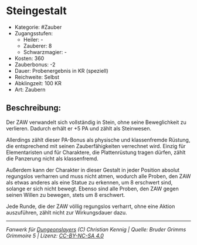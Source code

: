 # Steingestalt

- Kategorie: #Zauber
- Zugangsstufen:
  - Heiler: -
  - Zauberer: 8
  - Schwarzmagier: -
- Kosten: 360
- Zauberbonus: -2
- Dauer: Probenergebnis in KR (speziell)
- Reichweite: Selbst
- Abklingzeit: 100 KR
- Art: Zaubern

## Beschreibung:

Der ZAW verwandelt sich vollständig in Stein, ohne seine Beweglichkeit zu verlieren. Dadurch erhält er +5 PA und zählt als Steinwesen.

Allerdings zählt dieser PA-Bonus als physische und klassenfremde Rüstung, die entsprechend mit seinen Zauberfähigkeiten verrechnet wird. Einzig für Elementaristen und für Charaktere, die Plattenrüstung tragen dürfen, zählt die Panzerung nicht als klassenfremd.

Außerdem kann der Charakter in dieser Gestalt in jeder Position absolut regungslos verharren und muss nicht atmen, wodurch alle Proben, den ZAW als etwas anderes als eine Statue zu erkennen, um 8 erschwert sind, solange er sich nicht bewegt. Ebenso sind alle Proben, den ZAW gegen seinen Willen zu bewegen, stets um 8 erschwert.

Jede Runde, die der ZAW völlig regungslos verharrt, ohne eine Aktion auszuführen, zählt nicht zur Wirkungsdauer dazu.

---

_Fanwerk für [Dungeonslayers](https://www.dungeonslayers.net/) (C) Christian Kennig | Quelle: Bruder Grimms Grimmoire 5 | Lizenz: [CC-BY-NC-SA 4.0](https://creativecommons.org/licenses/by-nc-sa/4.0/deed.de)_
